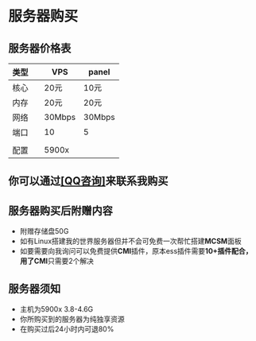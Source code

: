 # 服务器购买
## 服务器价格表

| **类型** |  | **VPS** | **panel** |
|--------|----------|---------|-----------|
| 核心     |          | 20元     | 10元       |
| 内存     |          | 20元     | 20元       |
| 网络     |          | 30Mbps  | 30Mbps    |
| 端口     |          | 10      | 5         |
|        |          |         |           |
| 配置     |          | 5900x   |           |

## 你可以通过[**[QQ咨询]**](https://wpa.qq.com/msgrd?v=3&uin=1305300729&site)来联系我购买
## 服务器购买后附赠内容
- 附赠存储盘50G
- 如有Linux搭建我的世界服务器但并不会可免费一次帮忙搭建**MCSM**面板
- 如要需要向我询问可以免费提供**CMI**插件，原本ess插件需要**10+**插件配合，用了**CMI**只需要2个解决

## 服务器须知
- 主机为5900x  3.8-4.6G
- 你所购买到的服务器为纯独享资源
- 在购买过后24小时内可退80%